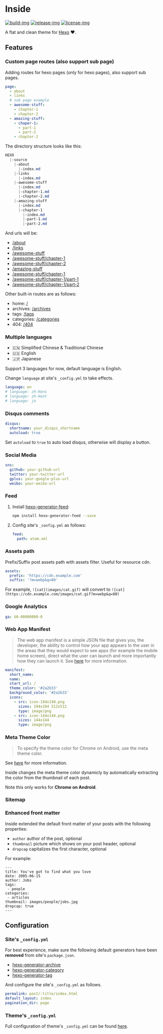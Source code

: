 # Inside

[![build-img]][root]
[![release-img]][release]
[![license-img]](LICENSE)

A flat and clean theme for [Hexo] ❤️.

## Features

### Custom page routes (also support sub page)

Adding routes for hexo pages (only for hexo pages), also support sub pages.

```yaml
page:
  - about
  - links
  # sub page example
  - awesome-stuff:
    - chapter-1
    - chapter-2
  - amazing-stuff:
    - chaper-1:
      - part-1
      - part-2
    - chapter-2
```

The directory structure looks like this:

```css
HEXO
  |-source
    |-about
      |-index.md
    |-links
      |-index.md
    |-awesome-stuff
      |-index.md
      |-chapter-1.md
      |-chapter-2.md
    |-amazing-stuff
      |-index.md
      |-chapter-1
        |-index.md
        |-part-1.md
        |-part-2.md
```

And urls will be:
- [/about]()
- [/links]()
- [/awesome-stuff]()
- [/awesome-stuff/chapter-1]()
- [/awesome-stuff/chapter-2]()
- [/amazing-stuff]()
- [/awesome-stuff/chapter-1]()
- [/awesome-stuff/chapter-1/part-1]()
- [/awesome-stuff/chapter-1/part-2]()

Other built-in routes are as follows:
- home: [/]()
- archives: [/archives]()
- tags: [/tags]()
- categories: [/categories]()
- 404: [/404]()

### Multiple languages
- :cn: Simplified Chinese & Traditional Chinese
- :us: English
- :jp: Japanese

Support 3 languages for now, default language is English.

Change `language` at site's `_config.yml` to take effects.
```yml
language: en
# language: zh-Hans
# language: zh-Hant
# language: ja
```

### Disqus comments

```yaml
disqus:
  shortname: your_disqus_shortname
  autoload: true
```

Set `autoload` to `true` to auto load disqus, otherwise will display a button.

### Social Media
```yaml
sns:
  github: your-github-url
  twitter: your-twitter-url
  gplus: your-google-plus-url
  weibo: your-weibo-url
```

### Feed

1. Install [hexo-generator-feed]:
   ```bash
   npm install hexo-generator-feed --save
   ```
2. Config site's `_config.yml` as follows:
   ```yaml
   feed:
     path: atom.xml
   ```

### Assets path
Prefix/Suffix post assets path with assets filter. Useful for resource cdn.
```yaml
assets:
  prefix: 'https://cdn.example.com'
  suffix: '?m=webp&q=80'
```
For example, `![cat](images/cat.gif)` will convert to `![cat](https://cdn.example.com/images/cat.gif?m=webp&q=80)`


### Google Analytics
```yaml
ga: UA-00000000-0
```


### Web App Manifest

> The web app manifest is a simple JSON file that gives you, the developer, the ability to control how your app appears to the user in the areas that they would expect to see apps (for example the mobile home screen), direct what the user can launch and more importantly how they can launch it. See [here][manifest] for more information.

```yaml
manifest:
  short_name:
  name:
  start_url: /
  theme_color: '#2a2b33'
  background_color: '#2a2b33'
  icons:
    - src: icon-194x194.png
      sizes: 194x194 512x512
      type: image/png
    - src: icon-144x144.png
      sizes: 144x144
      type: image/png
```

### Meta Theme Color

> To specify the theme color for Chrome on Android, use the meta theme color.

See [here][meta-theme-color] for more information.

Inside changes the meta theme color dynamicly by automatically extracting the color from the thumbnail of each post.

Note this only works for **Chrome on Android**.

### Sitemap

### Enhanced front matter
Inside extended the default front matter of your posts with the following properties:
- `author` author of the post, optional
- `thumbnail` picture which shows on your post header, optional
- `dropcap` capitalizes the first character, optional

For example:
```
---
title: You've got to find what you love
date: 2005-06-15
author: Jobs
tags:
 - people
categories:
 - articles
thumbnail: images/people/jobs.jpg
dropcap: true
---
```


## Configuration

### Site's `_config.yml`

For best experience, make sure the following default generators have been **removed** from site's `package.json`.

- [hexo-generator-archive]
- [hexo-generator-category]
- [hexo-generator-tag]

And configure the site's `_config.yml` as follows.

```yaml
permalink: post/:title/index.html
default_layout: index
pagination_dir: page
```

### Theme's `_config.yml`

Full configuration of theme's `_config.yml` can be found [here](_config.yml).


[root]: https://github.com/elmorec/hexo-theme-inside
[release]: https://github.com/elmorec/hexo-theme-inside/releases
[build-img]: https://travis-ci.org/elmorec/hexo-theme-inside.svg?branch=master
[release-img]: https://img.shields.io/github/release/elmorec/hexo-theme-inside.svg
[license-img]: https://img.shields.io/github/license/elmorec/hexo-theme-inside.svg

[hexo]: https://hexo.io/
[hexo-generator-archive]: https://github.com/hexojs/hexo-generator-archive
[hexo-generator-category]: https://github.com/hexojs/hexo-generator-category
[hexo-generator-index]: https://github.com/hexojs/hexo-generator-index
[hexo-generator-tag]: https://github.com/hexojs/hexo-generator-tag
[hexo-generator-feed]: https://github.com/hexojs/hexo-generator-feed
[hexo-renderer-ejs]: https://github.com/hexojs/hexo-renderer-ejs
[hexo-renderer-marked]: https://github.com/hexojs/hexo-renderer-marked

[manifest]: https://www.w3.org/TR/appmanifest/
[meta-theme-color]: https://developers.google.com/web/fundamentals/design-and-ux/browser-customization/#meta_theme_color_for_chrome_and_opera